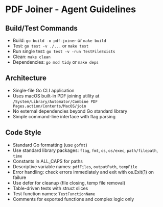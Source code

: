 # PDF Joiner - Agent Guidelines

## Build/Test Commands
- Build: `go build -o pdf-joiner` or `make build`
- Test: `go test -v ./...` or `make test`
- Run single test: `go test -v -run TestFileExists`
- Clean: `make clean`
- Dependencies: `go mod tidy` or `make deps`

## Architecture
- Single-file Go CLI application
- Uses macOS built-in PDF joining utility at `/System/Library/Automator/Combine PDF Pages.action/Contents/MacOS/join`
- No external dependencies beyond Go standard library
- Simple command-line interface with flag parsing

## Code Style
- Standard Go formatting (use `gofmt`)
- Use standard library packages: `flag`, `fmt`, `os`, `os/exec`, `path/filepath`, `time`
- Constants in ALL_CAPS for paths
- Descriptive variable names: `pdfFiles`, `outputPath`, `tempFile`
- Error handling: check errors immediately and exit with os.Exit(1) on failure
- Use defer for cleanup (file closing, temp file removal)
- Table-driven tests with struct slices
- Test function names: `TestFunctionName`
- Comments for exported functions and complex logic only
